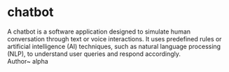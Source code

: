 # chatbot
A chatbot is a software application designed to simulate human conversation through text or voice interactions. It uses predefined rules or artificial intelligence (AI) techniques, such as natural language processing (NLP), to understand user queries and respond accordingly. <br>
Author~ 
alpha

